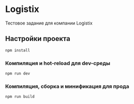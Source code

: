 # Logistix

Тестовое задание для компании Logistix


## Настройки проекта

```sh
npm install
```

### Компиляция и hot-reload для dev-среды

```sh
npm run dev
```

### Компиляция, сборка и минификация для прода

```sh
npm run build
```
